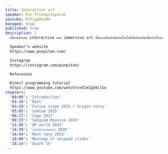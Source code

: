 ```yaml
---
title: Interactive art
speaker: Pun Pitanpitayarat
youtube: KCPjgyDsuN4
managed: true
published: true
description: |
  เบื้องหลังงาน interactive และ immersive art ที่ผนวกศิลปะกับเทคโนโลยีเข้าด้วยกันเพื่อเล่าเรื่องราวผ่านการใช้เทคนิคพิเศษต่างๆและทำให้ผู้ชมได้มีส่วนร่วมในชิ้นงาน

  Speaker’s website
  https://www.punpitan.com/

  Instagram
  https://instagram.com/punpitan/

  References

  Kinect programming tutorial
  https://www.youtube.com/watch?v=E1eIg54clGo
chapters:
  '00:00': 'Introduction'
  '01:18': 'Reel'
  '03:29': 'Future scape 2015 / Origin story'
  '05:05': 'tomtom 2015'
  '06:17': 'Cage 2017'
  '09:33': 'Sangsom Moonism 2019'
  '11:26': 'AP world 2019'
  '14:39': 'เทพประทานเพลง 2020'
  '16:44': 'Meet tony 2022'
  '18:00': 'Montage of skipped slides'
  '18:14': 'Quark IV'
---
```

